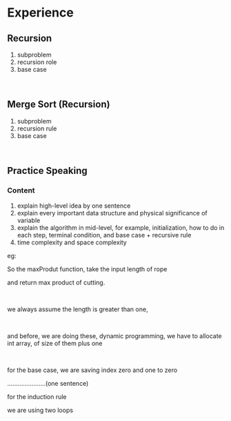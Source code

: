 # Experience

## Recursion

1. subproblem
2. recursion role
3. base case

<br>

## Merge Sort (Recursion)

1. subproblem
2. recursion rule
3. base case

<br>

## Practice Speaking

### Content

1. explain high-level idea by one sentence
2. explain every important data structure and physical significance of variable
3. explain the algorithm in mid-level, for example, initialization, how to do in each step, terminal condition, and base case + recursive rule
4. time complexity and space complexity

eg: 

So the maxProdut function, take the input length of rope

and return max product of cutting.

<br>

we always assume the length is greater than one,

<br>

and before, we are doing these,  dynamic programming, we have to allocate int array, of size of them plus one 

<br>

for the base case, we are saving index zero and one to zero

......................(one sentence)

for the induction rule

we are using two loops